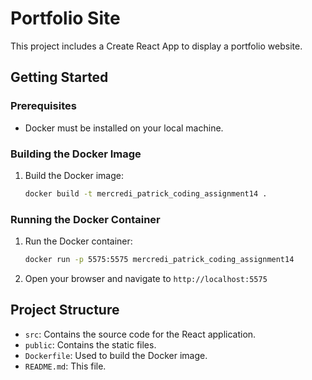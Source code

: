 # Portfolio Site

This project includes a Create React App to display a portfolio website.

## Getting Started

### Prerequisites

- Docker must be installed on your local machine.

### Building the Docker Image

1. Build the Docker image:
   ```bash
   docker build -t mercredi_patrick_coding_assignment14 .
   ```

### Running the Docker Container

1. Run the Docker container:

   ```bash
   docker run -p 5575:5575 mercredi_patrick_coding_assignment14
   ```

2. Open your browser and navigate to `http://localhost:5575`

## Project Structure

- `src`: Contains the source code for the React application.
- `public`: Contains the static files.
- `Dockerfile`: Used to build the Docker image.
- `README.md`: This file.
